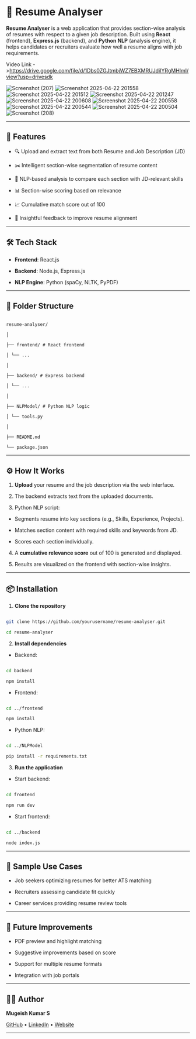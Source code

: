 
# 📄 Resume Analyser

  


**Resume Analyser** is a web application that provides section-wise analysis of resumes with respect to a given job description. Built using **React** (frontend), **Express.js** (backend), and **Python NLP** (analysis engine), it helps candidates or recruiters evaluate how well a resume aligns with job requirements.

  Video Link ->https://drive.google.com/file/d/1Dbs0ZGJtmbjWZ7EBXMRUJdiIYRgMHImI/view?usp=drivesdk 

  ![Screenshot (207)](https://github.com/user-attachments/assets/8343e71c-269a-415b-ac7f-185e9cedcf7e)
![Screenshot 2025-04-22 201558](https://github.com/user-attachments/assets/10fb7410-c136-404a-a239-28d0ef747085)
![Screenshot 2025-04-22 201512](https://github.com/user-attachments/assets/3b464ba3-eaa8-4cc8-ade4-1817b7a5afe0)
![Screenshot 2025-04-22 201247](https://github.com/user-attachments/assets/f0b1f35a-4fd9-4ecf-aa06-de2a205fc5c1)
![Screenshot 2025-04-22 200608](https://github.com/user-attachments/assets/8f5946d2-3234-4caf-b348-31ca0157b796)
![Screenshot 2025-04-22 200558](https://github.com/user-attachments/assets/b1939934-04a4-48a6-bda2-d8a1accd5ec5)
![Screenshot 2025-04-22 200544](https://github.com/user-attachments/assets/d4a6249c-73ed-4f84-94c6-5529ff9ed104)
![Screenshot 2025-04-22 200504](https://github.com/user-attachments/assets/aca2b8ac-4579-4a7b-9f3e-41d4037731a0)
![Screenshot (208)](https://github.com/user-attachments/assets/9ab7d372-c37e-42f5-944f-362a1a129071)


---

  

## 🚀 Features


  

- 🔍 Upload and extract text from both Resume and Job Description (JD)

- ✂️ Intelligent section-wise segmentation of resume content

- 🤖 NLP-based analysis to compare each section with JD-relevant skills

- 📊 Section-wise scoring based on relevance

- 📈 Cumulative match score out of 100

- 🧠 Insightful feedback to improve resume alignment

  

---

  

## 🛠️ Tech Stack

  

-  **Frontend**: React.js

-  **Backend**: Node.js, Express.js

-  **NLP Engine**: Python (spaCy, NLTK, PyPDF)

  

---

## 📂 Folder Structure

  

```

resume-analyser/

│

├── frontend/ # React frontend

│ └── ...

│

├── backend/ # Express backend

│ └── ...

│

├── NLPModel/ # Python NLP logic

│ └── tools.py

│

├── README.md

└── package.json

```

  

---

  

## ⚙️ How It Works

  

1.  **Upload** your resume and the job description via the web interface.

2. The backend extracts text from the uploaded documents.

3. Python NLP script:

- Segments resume into key sections (e.g., Skills, Experience, Projects).

- Matches section content with required skills and keywords from JD.

- Scores each section individually.

4. A **cumulative relevance score** out of 100 is generated and displayed.

5. Results are visualized on the frontend with section-wise insights.

  

---

  

## 📦 Installation

  

1.  **Clone the repository**

```bash

git clone https://github.com/yourusername/resume-analyser.git

cd resume-analyser

```

  

2.  **Install dependencies**

  

- Backend:

```bash

cd backend

npm install

```

  

- Frontend:

```bash

cd ../frontend

npm install

```

  

- Python NLP:

```bash

cd ../NLPModel

pip install -r requirements.txt

```

  

3.  **Run the application**

  

- Start backend:

```bash

cd frontend

npm run dev

```

  

- Start frontend:

```bash

cd ../backend

node index.js

```
 
---

 

## 🧪 Sample Use Cases

  

- Job seekers optimizing resumes for better ATS matching

- Recruiters assessing candidate fit quickly

- Career services providing resume review tools

  

---

  

## 📌 Future Improvements

  

- PDF preview and highlight matching

- Suggestive improvements based on score

- Support for multiple resume formats

- Integration with job portals

  

---

  

## 🧑‍💻 Author

  

**Mugeish Kumar S**

[GitHub](https://github.com/mugeishkumar2005) • [LinkedIn](https://linkedin.com/in/vrdev/) • [Website](https://linktr.ee/mvram)

  

---


